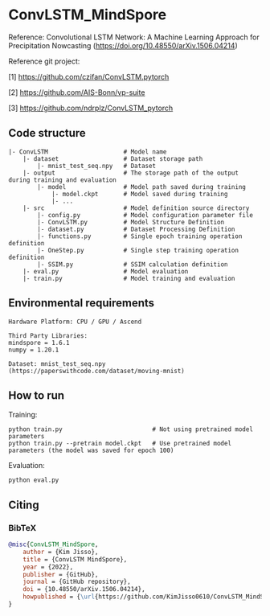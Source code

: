 # ConvLSTM_MindSpore

Reference: Convolutional LSTM Network: A Machine Learning Approach for Precipitation Nowcasting (https://doi.org/10.48550/arXiv.1506.04214)

Reference git project:

[1]	https://github.com/czifan/ConvLSTM.pytorch

[2]	https://github.com/AIS-Bonn/vp-suite

[3]	https://github.com/ndrplz/ConvLSTM_pytorch

## Code structure

```shell
|- ConvLSTM						# Model name
	|- dataset					# Dataset storage path
		|- mnist_test_seq.npy	# Dataset
	|- output					# The storage path of the output during training and evaluation
		|- model				# Model path saved during training
			|- model.ckpt		# Model saved during training
			|- ...
	|- src						# Model definition source directory
		|- config.py			# Model configuration parameter file
		|- ConvLSTM.py			# Model Structure Definition
		|- dataset.py			# Dataset Processing Definition
		|- functions.py			# Single epoch training operation definition
		|- OneStep.py			# Single step training operation definition
		|- SSIM.py				# SSIM calculation definition
	|- eval.py					# Model evaluation
	|- train.py					# Model training and evaluation
```

## Environmental requirements

```
Hardware Platform: CPU / GPU / Ascend

Third Party Libraries:
mindspore = 1.6.1
numpy = 1.20.1

Dataset: mnist_test_seq.npy (https://paperswithcode.com/dataset/moving-mnist)
```

## How to run

Training:

```shell
python train.py							# Not using pretrained model parameters
python train.py --pretrain model.ckpt	# Use pretrained model parameters (the model was saved for epoch 100)
```

Evaluation:

```
python eval.py
```

## Citing

### BibTeX

```bibtex
@misc{ConvLSTM_MindSpore,
    author = {Kim Jisso},
    title = {ConvLSTM MindSpore},
    year = {2022},
    publisher = {GitHub},
    journal = {GitHub repository},
    doi = {10.48550/arXiv.1506.04214},
    howpublished = {\url{https://github.com/KimJisso0610/ConvLSTM_MindSpore}}
}
```

